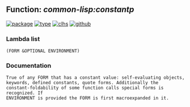 ## Function: ***common-lisp:constantp***
[![package](https://img.shields.io/badge/Package-COMMON--LISP-5f9ea0.svg?style=social&colorA=999999)](../) [![type](https://img.shields.io/badge/Type-Function-5f9ea0.svg?style=social&colorA=999999)](../#function) [![clhs](https://img.shields.io/badge/CLHS-CONSTANTP-5f9ea0.svg?style=social&colorA=999999)](http://www.lispworks.com/documentation/HyperSpec/Body/f_consta.htm) [![github](https://img.shields.io/badge/GitHub-View_the_source-5f9ea0.svg?style=social&colorA=999999&logo=github)](https://github.com/sbcl/sbcl/blob/master/src/compiler/early-constantp.lisp/) 
### Lambda list
```
(FORM &OPTIONAL ENVIRONMENT)
```
### Documentation
```
True of any FORM that has a constant value: self-evaluating objects,
keywords, defined constants, quote forms. Additionally the
constant-foldability of some function calls special forms is recognized. If
ENVIRONMENT is provided the FORM is first macroexpanded in it.
```
